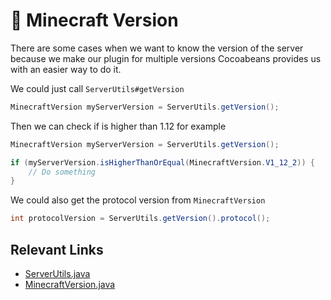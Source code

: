 # 📜 Minecraft Version

There are some cases when we want to know the version of the server because we make our plugin for multiple versions
Cocoabeans provides us with an easier way to do it.

We could just call `ServerUtils#getVersion`
```java
MinecraftVersion myServerVersion = ServerUtils.getVersion();
```

Then we can check if is higher than 1.12 for example
```java
MinecraftVersion myServerVersion = ServerUtils.getVersion();

if (myServerVersion.isHigherThanOrEqual(MinecraftVersion.V1_12_2)) {
    // Do something
}
```

We could also get the protocol version from `MinecraftVersion`
```java
int protocolVersion = ServerUtils.getVersion().protocol();
```

## Relevant Links
* [ServerUtils.java](https://cocoa-beans.apartium.net/%version%/spigot/net/apartium/cocoabeans/spigot/ServerUtils.html)
* [MinecraftVersion.java](https://cocoa-beans.apartium.net/%version%/common/net/apartium/cocoabeans/structs/MinecraftVersion.html)